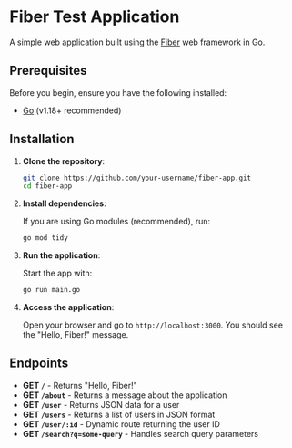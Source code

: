 # Fiber Test Application

A simple web application built using the [Fiber](https://github.com/gofiber/fiber) web framework in Go.

## Prerequisites

Before you begin, ensure you have the following installed:

- [Go](https://golang.org/doc/install) (v1.18+ recommended)

## Installation

1. **Clone the repository**:

   ```bash
   git clone https://github.com/your-username/fiber-app.git
   cd fiber-app
   ```

2. **Install dependencies**:

   If you are using Go modules (recommended), run:

   ```bash
   go mod tidy
   ```

3. **Run the application**:

   Start the app with:

   ```bash
   go run main.go
   ```

4. **Access the application**:

   Open your browser and go to `http://localhost:3000`. You should see the "Hello, Fiber!" message.

## Endpoints

- **GET `/`** - Returns "Hello, Fiber!"
- **GET `/about`** - Returns a message about the application
- **GET `/user`** - Returns JSON data for a user
- **GET `/users`** - Returns a list of users in JSON format
- **GET `/user/:id`** - Dynamic route returning the user ID
- **GET `/search?q=some-query`** - Handles search query parameters